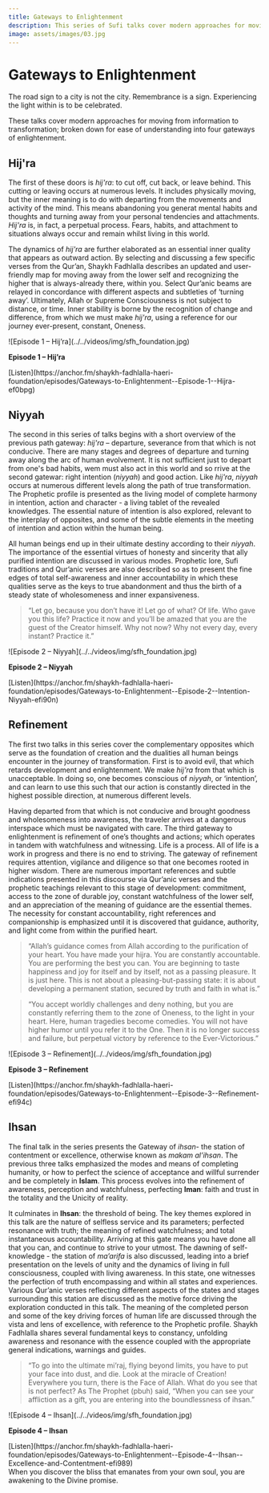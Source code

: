 ```yaml
---
title: Gateways to Enlightenment
description: This series of Sufi talks cover modern approaches for moving from information to transformation; broken down for ease of understanding into four gateways of enlightenment. 
image: assets/images/03.jpg
---
```


# Gateways to Enlightenment

<div class="callout6">
The road sign to a city is not the city. Remembrance is a sign. Experiencing the light within is to be celebrated.
</div>

These talks cover modern approaches for moving from information to transformation; broken down for ease of understanding into four gateways of enlightenment. 

## Hij'ra

The first of these doors is _hij'ra_: to cut off, cut back, or leave behind. This cutting or leaving occurs at numerous levels. It includes physically moving, but the inner meaning is to do with departing from the movements and activity of the mind. This means abandoning you generat mental habits and thoughts and turning away from your personal tendencies and attachments. _Hij'ra_ is, in fact, a perpetual process. Fears, habits, and attachment to situations always occur and remain whilst living in this world.

The dynamics of _hij'ra_ are further elaborated as an essential inner quality that appears as outward action. By selecting and discussing a few specific verses from the Qur’an, Shaykh Fadhlalla describes an updated and user-friendly map for moving away from the lower self and recognizing the higher that is always-already there, within you. Select Qur’anic beams are relayed in concordance with different aspects and subtleties of ‘turning away’. Ultimately, Allah or Supreme Consciousness is not subject to distance, or time. Inner stability is borne by the recognition of change and difference, from which we must make _hij'ra_, using a reference for our journey ever-present, constant, Oneness.

<div markdown="1" class="card video sidebar center gemoji center-content center-card">

<div markdown="2" class="video-image">
![Episode 1 – Hij’ra](../../videos/img/sfh_foundation.jpg)
</div>

**Episode 1 – Hij’ra**

<div markdown="3" class="video-link">
[Listen](https://anchor.fm/shaykh-fadhlalla-haeri-foundation/episodes/Gateways-to-Enlightenment--Episode-1--Hijra-ef0bpg)
</div>

</div>

<div markdown="1" class="clear"></div>

## Niyyah

The second in this series of talks begins with a short overview of the previous path gateway: _hij'ra_ – departure, severance from that which is not conducive. There are many stages and degrees of departure and turning away along the arc of human evolvement. It is not sufficient just to depart from one's bad habits, wem must also act in this world and so rrive at the second gatewar: right intention (_niyyah_) and good action. Like _hij'ra_, _niyyah_ occurs at numerous different levels along the path of true transformation. The Prophetic profile is presented as the living model of complete harmony in intention, action and character - a living tablet of the revealed knowledges. The essential nature of intention is also explored, relevant to the interplay of opposites, and some of the subtle elements in the meeting of intention and action within the human being.

All human beings end up in their ultimate destiny according to their _niyyah_. The importance of the essential virtues of honesty and sincerity that ally purified intention are discussed in various modes. Prophetic lore, Sufi traditions and Qur’anic verses are also described so as to present the fine edges of total self-awareness and inner accountability in which these qualities serve as the keys to true abandonment and thus the birth of a steady state of wholesomeness and inner expansiveness.

> “Let go, because you don’t have it! Let go of what? Of life. Who gave you this life? Practice it now and you’ll be amazed that you are the guest of the Creator himself. Why not now? Why not every day, every instant? Practice it.”

<div markdown="1" class="card video sidebar center gemoji center-content center-card">

<div markdown="2" class="video-image">
![Episode 2 – Niyyah](../../videos/img/sfh_foundation.jpg)
</div>

**Episode 2 – Niyyah**

<div markdown="3" class="video-link">
[Listen](https://anchor.fm/shaykh-fadhlalla-haeri-foundation/episodes/Gateways-to-Enlightenment--Episode-2--Intention-Niyyah-efi90n)
</div>

</div>

<div markdown="1" class="clear"></div>

## Refinement

The first two talks in this series cover the complementary opposites which serve as the foundation of creation and the dualities all human beings encounter in the journey of transformation. First is to avoid evil, that which retards development and enlightenment. We make _hij'ra_ from that which is unacceptable. In doing so, one becomes conscious of _niyyah_, or ‘intention’, and can learn to use this such that our action is constantly directed in the highest possible direction, at numerous different levels. 

Having departed from that which is not conducive and brought goodness and wholesomeness into awareness, the traveler arrives at a dangerous interspace which must be navigated with care. The third gateway to enlightenment is refinement of one’s thoughts and actions; which operates in tandem with watchfulness and witnessing. Life is a process. All of life is a work in progress and there is no end to striving. The gateway of refinement requires attention, vigilance and diligence so that one becomes rooted in higher wisdom. There are numerous important references and subtle indications presented in this discourse via Qur’anic verses and the prophetic teachings relevant to this stage of development: commitment, access to the zone of durable joy, constant watchfulness of the lower self, and an appreciation of the meaning of guidance are the essential themes. The necessity for constant accountability, right references and companionship is emphasized until it is discovered that guidance, authority, and light come from within the purified heart.

> “Allah’s guidance comes from Allah according to the purification of your heart. You have made your hijra. You are constantly accountable. You are performing the best you can. You are beginning to taste happiness and joy for itself and by itself, not as a passing pleasure. It is just here. This is not about a pleasing-but-passing state: it is about developing a permanent station, secured by truth and faith in what is.”

> “You accept worldly challenges and deny nothing, but you are constantly referring them to the zone of Oneness, to the light in your heart. Here, human tragedies become comedies. You will not have higher humor until you refer it to the One. Then it is no longer success and failure, but perpetual victory by reference to the Ever-Victorious.”

<div markdown="1" class="card video sidebar center gemoji center-content center-card">

<div markdown="2" class="video-image">
![Episode 3 – Refinement](../../videos/img/sfh_foundation.jpg)
</div>

**Episode 3 – Refinement**

<div markdown="3" class="video-link">
[Listen](https://anchor.fm/shaykh-fadhlalla-haeri-foundation/episodes/Gateways-to-Enlightenment--Episode-3--Refinement-efi94c)
</div>

</div>

<div markdown="1" class="clear"></div>

## Ihsan

The final talk in the series presents the Gateway of _ihsan_- the station of contentment or excellence, otherwise known as _makam al’ihsan_. The previous three talks emphasized the modes and means of completing humanity, or how to perfect the science of acceptance and willful surrender and be completely in **Islam**. This process evolves into the refinement of awareness, perception and watchfulness, perfecting **Iman**: faith and trust in the totality and the Unicity of reality.

It culminates in **Ihsan**: the threshold of being. The key themes explored in this talk are the nature of selfless service and its parameters; perfected resonance with truth; the meaning of refined watchfulness; and total instantaneous accountability. Arriving at this gate means you have done all that you can, and continue to strive to your utmost. The dawning of self-knowledge - the station of _ma’arifa_ is also discussed, leading into a brief presentation on the levels of unity and the dynamics of living in full consciousness, coupled with living awareness. In this state, one witnesses the perfection of truth encompassing and within all states and experiences. Various Qur’anic verses reflecting different aspects of the states and stages surrounding this station are discussed as the motive force driving the exploration conducted in this talk. The meaning of the completed person and some of the key driving forces of human life are discussed through the vista and lens of excellence, with reference to the Prophetic profile. Shaykh Fadhlalla shares several fundamental keys to constancy, unfolding awareness and resonance with the essence coupled with the appropriate general indications, warnings and guides.

> “To go into the ultimate mi’raj, flying beyond limits, you have to put your face into dust, and die. Look at the miracle of Creation! Everywhere you turn, there is the Face of Allah. What do you see that is not perfect? As The Prophet (pbuh) said, “When you can see your affliction as a gift, you are entering into the boundlessness of ihsan.”

<div markdown="1" class="card video sidebar center gemoji center-content center-card">

<div markdown="2" class="video-image">
![Episode 4 – Ihsan](../../videos/img/sfh_foundation.jpg)
</div>

**Episode 4 – Ihsan**

<div markdown="3" class="video-link">
[Listen](https://anchor.fm/shaykh-fadhlalla-haeri-foundation/episodes/Gateways-to-Enlightenment--Episode-4--Ihsan--Excellence-and-Contentment-efi989)
</div>

</div>

<div markdown="1" class="clear"></div>

<div class="callout6">
When you discover the bliss that emanates from your own soul, you are awakening to the Divine promise.
</div>